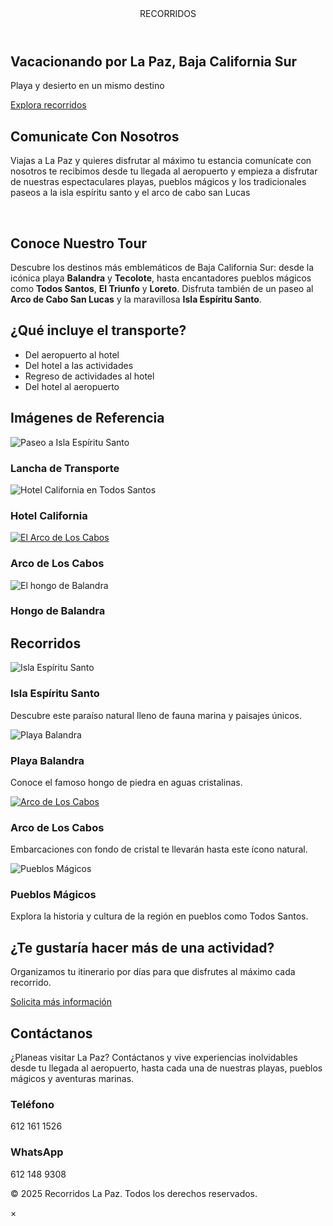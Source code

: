 <!DOCTYPE html>
<html lang="es">
<head>
  <meta charset="UTF-8" />
  <meta name="viewport" content="width=device-width, initial-scale=1.0" />
  <title>Recorridos - La Paz B.C.S.</title>
  <link rel="stylesheet" href="DiseñoTours.css" />
  <link href="https://fonts.googleapis.com/css2?family=Poppins:wght@300;400;600;700&display=swap" rel="stylesheet" />
</head>
<body>

  <!-- ENCABEZADO -->
  <header>
    <div class="container">
      <div class="logo">RECORRIDOS</div>
      <div class="burger">
        <span></span><span></span><span></span>
      </div>
    </div>
  </header>

  <!-- HERO PRINCIPAL -->
  <section class="hero">
    <div class="hero-content">
      <h1>Vacacionando por La Paz, Baja California Sur</h1>
      <p>Playa y desierto en un mismo destino</p>
      <a href="#recorridos" class="btn">Explora recorridos</a>
    </div>
  </section>

  <!-- DESCRIPCIÓN DEL TOUR -->
  <section class="section">
    <div class="container">
      <h2>Comunicate Con Nosotros</h2>
      <p>
        Viajas a La Paz y quieres disfrutar al máximo tu estancia comunícate con 
        nosotros te recibimos desde tu llegada al aeropuerto y empieza a disfrutar 
        de nuestras espectaculares playas, pueblos mágicos y los tradicionales paseos 
        a la isla espíritu santo y el arco de cabo san Lucas
      </p>
      <br>
      <h2>Conoce Nuestro Tour</h2>
      <p>
        Descubre los destinos más emblemáticos de Baja California Sur: desde la icónica playa <strong>Balandra</strong> y <strong>Tecolote</strong>,
        hasta encantadores pueblos mágicos como <strong>Todos Santos</strong>, <strong>El Triunfo</strong> y <strong>Loreto</strong>.
        Disfruta también de un paseo al <strong>Arco de Cabo San Lucas</strong> y la maravillosa <strong>Isla Espíritu Santo</strong>.
      </p>
    </div>
  </section>

  <!-- DETALLES DE TRANSPORTE -->
  <section class="section alt">
    <div class="container">
      <h2>¿Qué incluye el transporte?</h2>
      <ul>
        <li>Del aeropuerto al hotel</li>
        <li>Del hotel a las actividades</li>
        <li>Regreso de actividades al hotel</li>
        <li>Del hotel al aeropuerto</li>
      </ul>
    </div>
  </section>

  <!-- IMÁGENES DE REFERENCIA -->
  <section id="referencias" class="section">
    <div class="container">
      <h2 class="section-title">Imágenes de Referencia</h2>
      <div class="card-grid">
        <article class="card">
          <img src="Lancha.jpeg" alt="Paseo a Isla Espíritu Santo" />
          <div class="card-body"><h3>Lancha de Transporte</h3></div>
        </article>
        <article class="card">
          <img src="HotelCalifornia.jpeg" alt="Hotel California en Todos Santos" />
          <div class="card-body"><h3>Hotel California</h3></div>
        </article>
        <article class="card">
          <a href="LosCabos.html">
            <img src="ArcoLosCabos.jpeg" alt="El Arco de Los Cabos" />
          </a>
          <div class="card-body"><h3>Arco de Los Cabos</h3></div>
        </article>
        <article class="card">
          <img src="ArbolBalandra.jpeg" alt="El hongo de Balandra" />
          <div class="card-body"><h3>Hongo de Balandra</h3></div>
        </article>
      </div>
    </div>
  </section>

  <!-- SECCIÓN DE RECORRIDOS -->
  <section id="recorridos" class="section">
    <div class="container">
      <h2 class="section-title">Recorridos</h2>
      <div class="card-grid">
        <article class="card">
          <img src="IslaEspirituSanto.jpg" alt="Isla Espíritu Santo" />
          <div class="card-body">
            <h3>Isla Espíritu Santo</h3>
            <p>Descubre este paraíso natural lleno de fauna marina y paisajes únicos.</p>
          </div>
        </article>
        <article class="card">
          <img src="PlayaBalandra.jpg" alt="Playa Balandra" />
          <div class="card-body">
            <h3>Playa Balandra</h3>
            <p>Conoce el famoso hongo de piedra en aguas cristalinas.</p>
          </div>
        </article>
        <article class="card">
          <a href="LosCabos.html">
            <img src="ArcoLosCabos.webp" alt="Arco de Los Cabos" />
          </a>
          <div class="card-body">
            <h3>Arco de Los Cabos</h3>
            <p>Embarcaciones con fondo de cristal te llevarán hasta este ícono natural.</p>
          </div>
        </article>
        <article class="card">
          <img src="TodosSantos.jpg" alt="Pueblos Mágicos" />
          <div class="card-body">
            <h3>Pueblos Mágicos</h3>
            <p>Explora la historia y cultura de la región en pueblos como Todos Santos.</p>
          </div>
        </article>
      </div>
    </div>
  </section>

  <!-- SECCIÓN DE PAQUETES Y ORGANIZACIÓN -->
  <section id="paquetes" class="section alt">
    <div class="container">
      <h2>¿Te gustaría hacer más de una actividad?</h2>
      <p>Organizamos tu itinerario por días para que disfrutes al máximo cada recorrido.</p>
      <div class="hero-content">
        <a href="https://wa.me/526121489308" target="_blank" class="btn">Solicita más información</a>
      </div>
    </div>
  </section>

  <!-- CONTACTO -->
  <section id="contacto" class="section">
    <div class="container">
      <h2 class="section-title">Contáctanos</h2>
      <p>¿Planeas visitar La Paz? Contáctanos y vive experiencias inolvidables desde tu llegada al aeropuerto, hasta cada una de nuestras playas, pueblos mágicos y aventuras marinas.</p>
      <div class="contact-grid">
        <div class="contact-item">
          <h3>Teléfono</h3>
          <p>612 161 1526</p>
        </div>
        <div class="contact-item">
          <h3>WhatsApp</h3>
          <p>612 148 9308</p>
        </div>
      </div>
    </div>
  </section>

  <!-- FOOTER -->
  <footer>
    <div class="container">
      <p>&copy; 2025 Recorridos La Paz. Todos los derechos reservados.</p>
    </div>
  </footer>

  <!-- JS MENÚ HAMBURGUESA -->
  <script>
    const burger = document.querySelector('.burger');
    const navLinks = document.querySelector('.nav-links');

    burger?.addEventListener('click', () => {
      navLinks?.classList.toggle('nav-active');
      burger.classList.toggle('toggle');
    });
  </script>

  <!-- Modal para mostrar imagen en grande -->
<div id="imageModal" class="modal">
  <span class="close">&times;</span>
  <img class="modal-content" id="modalImg">
</div>

<script>
  // Obtener elementos
  const modal = document.getElementById("imageModal");
  const modalImg = document.getElementById("modalImg");
  const close = document.querySelector(".close");

  // Aplicar evento a cada imagen de las cards
  document.querySelectorAll(".card img").forEach(img => {
    img.addEventListener("click", () => {
      modal.style.display = "block";
      modalImg.src = img.src;
      modalImg.alt = img.alt;
    });
  });

  // Cerrar el modal
  close.addEventListener("click", () => {
    modal.style.display = "none";
  });

  // También cerrar al hacer clic fuera de la imagen
  window.addEventListener("click", (e) => {
    if (e.target === modal) {
      modal.style.display = "none";
    }
  });
</script>
</body>
</html>
